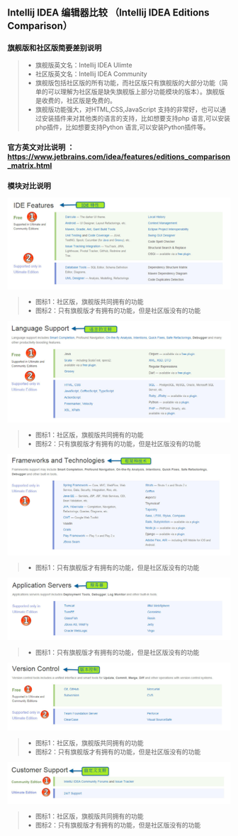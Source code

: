 ## Intellij IDEA 编辑器比较 （Intellij IDEA Editions Comparison）

### 旗舰版和社区版简要差别说明
> *  旗舰版英文名：Intellij IDEA Ulimte
> *  社区版英文名：Intellij IDEA Community
> *  旗舰版包括社区版的所有功能，而社区版只有旗舰版的大部分功能（简单的可以理解为社区版是缺失旗舰版上部分功能模块的版本）。旗舰版是收费的，社区版是免费的。
> *  旗舰版功能强大，对HTML,CSS,JavaScript 支持的非常好，也可以通过安装插件来对其他类的语言的支持，比如想要支持php 语言,可以安装php插件，比如想要支持Python 语言,可以安装Python插件等。

### 官方英文对比说明 ：<https://www.jetbrains.com/idea/features/editions_comparison_matrix.html>

### 模块对比说明
![comparsion](images/comparsion/IDE-Features.jpg)
> *  图标1：社区版，旗舰版共同拥有的功能
> *  图标2：只有旗舰版才有拥有的功能，但是社区版没有的功能

![comparsion](images/comparsion/Language-Support.jpg)
> *  图标1：社区版，旗舰版共同拥有的功能
> *  图标2：只有旗舰版才有拥有的功能，但是社区版没有的功能

![comparsion](images/comparsion/FrameWorks-and-Technologies.jpg)
> *  图标1：只有旗舰版才有拥有的功能，但是社区版没有的功能

![comparsion](images/comparsion/Application-Servers.jpg)
> *  图标1：只有旗舰版才有拥有的功能，但是社区版没有的功能

![comparsion](images/comparsion/Version-Control.jpg)
> *  图标1：社区版，旗舰版共同拥有的功能
> *  图标2：只有旗舰版才有拥有的功能，但是社区版没有的功能

![comparsion](images/comparsion/Customer-Support.jpg)
> *  图标1：社区版，旗舰版共同拥有的功能
> *  图标2：只有旗舰版才有拥有的功能，但是社区版没有的功能

